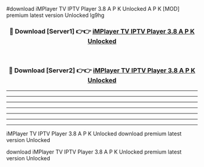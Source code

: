 #download iMPlayer TV IPTV Player 3.8 A P K Unlocked  A P K [MOD] premium latest version Unlocked lg9hg 



<div align="center">
<h3>🔴 Download [Server1] 👉👉 <a href="https://apkdownload2.web.app/">iMPlayer TV IPTV Player 3.8 A P K Unlocked </a></h3><br>

<h3>🔴 Download [Server2] 👉👉 <a href="https://apkdownload2.web.app/">iMPlayer TV IPTV Player 3.8 A P K Unlocked </a></h3>
</div>





----------------------------------------------------------

----------------------------------------------------------

----------------------------------------------------------

----------------------------------------------------------

----------------------------------------------------------

----------------------------------------------------------

----------------------------------------------------------

iMPlayer TV IPTV Player 3.8 A P K Unlocked  download premium latest version Unlocked

download iMPlayer TV IPTV Player 3.8 A P K Unlocked  premium latest version Unlocked
